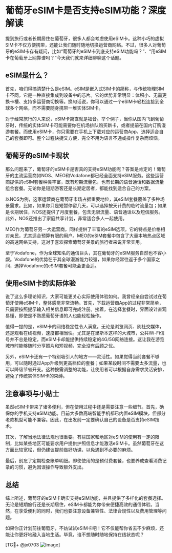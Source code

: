 # 葡萄牙eSIM卡是否支持eSIM功能？深度解读

提到旅行或者长期居住在葡萄牙，很多人都会考虑使用eSIM卡。这种小巧的虚拟SIM卡不仅方便携带，还能让我们随时随地切换运营商网络。不过，很多人对葡萄牙的eSIM卡存有疑问，比如“葡萄牙的eSIM卡到底支持eSIM功能吗？”、“用eSIM卡在葡萄牙上网靠谱吗？”今天我们就来详细聊聊这个话题。

## eSIM是什么？

首先，咱们得搞清楚什么是eSIM。eSIM是嵌入式SIM卡的简称，与传统物理SIM卡不同，它是一种直接集成到设备中的芯片。它的优势非常明显：体积小、无需更换卡槽、支持多运营商切换等。换句话说，你可以通过一个eSIM卡轻松连接到全球多个网络，而不需要随身携带一堆实体SIM卡。

对于经常旅行的人来说，eSIM卡简直就是福音。举个例子，当你从国内飞到葡萄牙时，传统的实体SIM卡可能需要你在机场排队购买新卡，或者提前在国内订购漫游套餐。而使用eSIM卡，你只需要在手机上下载对应的运营商App，选择适合自己的套餐即可。整个过程快捷又方便，完全不用为语言不通或操作复杂而烦恼。

## 葡萄牙的eSIM卡现状

那么问题来了，葡萄牙的eSIM卡是否真的支持eSIM功能呢？答案是肯定的！葡萄牙的主流运营商如NOS、MEO和Vodafone都已经全面支持eSIM服务。这些运营商提供的eSIM套餐种类丰富，既有短期流量包，也有长期的语音通话和数据流量组合套餐。无论你是短期游客还是长期定居者，都能找到适合自己的方案。

以NOS为例，这家运营商在葡萄牙市场占据重要地位，其eSIM套餐覆盖了多种场景需求。比如，如果你只是短暂停留几天，可以选择按天计费的临时流量包；如果是长期居住，NOS还提供了月度套餐，包含无限流量、语音通话以及短信服务。此外，NOS还推出了家庭共享计划，非常适合多人一起使用。

MEO作为葡萄牙另一大运营商，同样提供了丰富的eSIM选项。它的特点是价格相对亲民，尤其适合预算有限的用户。MEO的eSIM套餐中包含了大量本地热点区域的高速网络支持，这对于喜欢探索葡萄牙美景的旅行者来说非常实用。

至于Vodafone，作为全球知名的通信巨头，其在葡萄牙的eSIM服务自然也不容小觑。Vodafone的优势在于其全球漫游能力较强，如果你经常往返于多个国家之间，选择Vodafone的eSIM套餐可能会更合适。

## 使用eSIM卡的实际体验

说了这么多理论知识，大家可能更关心实际使用体验如何。我曾经亲自尝试过在葡萄牙使用eSIM卡，整体感觉非常流畅。首先，下载运营商App的过程非常简单，只需要按照提示输入相关信息即可完成注册。接着，在选择套餐时，界面设计直观易懂，即使是不熟悉葡萄牙语的人也能轻松操作。

值得一提的是，eSIM卡的网络稳定性令人满意。无论是浏览网页、刷社交媒体，还是观看在线视频，速度都相当快。尤其是在里斯本这样的大城市，公共Wi-Fi信号并不总是稳定，而eSIM卡却能提供持续稳定的4G/5G网络连接。这让我在游览城市时能够随时分享照片和短视频，完全没有后顾之忧。

另外，eSIM卡还有一个特别吸引人的地方——灵活性。如果觉得当前套餐不够用，可以随时通过App升级到更高档位的套餐；如果某段时间不需要太多流量，也可以降级节省开支。这种按需调整的功能，让使用者可以根据自身需求灵活安排，避免了传统实体SIM卡的束缚。

## 注意事项与小贴士

虽然eSIM卡带来了诸多便利，但在使用过程中还是需要注意一些细节。首先，确保你的手机支持eSIM功能。目前大多数高端智能手机都已内置eSIM模块，但部分老款机型可能不兼容。因此，在出发前一定要确认自己的设备是否支持eSIM技术。

其次，了解当地法律法规也很重要。有些国家和地区对eSIM的使用有一定的限制，比如某些地区可能要求用户提供护照信息才能激活eSIM卡。虽然葡萄牙在这方面比较宽松，但仍建议提前做好功课，以免遇到不必要的麻烦。

最后，别忘了定期检查账单明细。即使使用的是预付费套餐，也要养成查看消费记录的习惯，避免因误操作导致额外支出。

## 总结

综上所述，葡萄牙的eSIM卡确实支持eSIM功能，并且提供了多样化的套餐选择。无论是短期旅行还是长期居住，eSIM卡都能为你带来便捷高效的通信体验。当然，在享受便利的同时，我们也要注意设备兼容性、法律合规性以及费用管理等问题。

如果你正计划前往葡萄牙，不妨试试eSIM卡吧！它不仅能帮你省去不少麻烦，还能让你更好地融入当地生活。毕竟，谁不想随时随地保持在线状态呢？

[TG💪+ @jx0703 ![Image](https://github.com/user-attachments/assets/dbca1d08-cadb-493c-b0ec-ad6f7a83f270)]